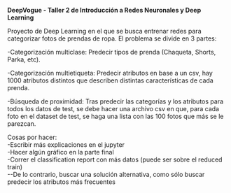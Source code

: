 **DeepVogue - Taller 2 de Introducción a Redes Neuronales y Deep Learning**

Proyecto de Deep Learning en el que se busca entrenar redes para categorizar fotos de prendas de ropa. El problema se divide en 3 partes: 

-Categorización multiclase: Predecir tipos de prenda (Chaqueta, Shorts, Parka, etc).

-Categorización multietiqueta: Predecir atributos en base a un csv, hay 1000 atributos distintos que describen distintas características de cada prenda.

-Búsqueda de proximidad: Tras predecir las categorías y los atributos para todos los datos de test, se debe hacer una archivo csv en que, para cada foto en el dataset de test, se haga una lista con las 100 fotos que más se le parezcan.

Cosas por hacer:<br />
-Escribir más explicaciones en el jupyter<br />
-Hacer algún gráfico en la parte final<br />
-Correr el classification report con más datos (puede ser sobre el reduced train)<br />
--De lo contrario, buscar una solución alternativa, como sólo buscar predecir los atributos más frecuentes
